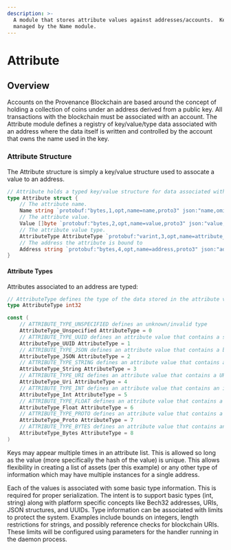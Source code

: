 ```yaml
---
description: >-
  A module that stores attribute values against addresses/accounts.  Keys are
  managed by the Name module.
---
```


# Attribute

## Overview

Accounts on the Provenance Blockchain are based around the concept of holding a collection of coins under an address derived from a public key. All transactions with the blockchain must be associated with an account.  The Attribute module defines a registry of key/value/type data associated with an address where the data itself is written and controlled by the account that owns the name used in the key.

### Attribute Structure

The Attribute structure is simply a key/value structure used to assocate a value to an address.

```go
// Attribute holds a typed key/value structure for data associated with an account
type Attribute struct {
	// The attribute name.
	Name string `protobuf:"bytes,1,opt,name=name,proto3" json:"name,omitempty"`
	// The attribute value.
	Value []byte `protobuf:"bytes,2,opt,name=value,proto3" json:"value,omitempty"`
	// The attribute value type.
	AttributeType AttributeType `protobuf:"varint,3,opt,name=attribute_type,json=attributeType,proto3,enum=provenance.attribute.v1.AttributeType" json:"attribute_type,omitempty"`
	// The address the attribute is bound to
	Address string `protobuf:"bytes,4,opt,name=address,proto3" json:"address,omitempty"`
}
```

#### Attribute Types

Attributes associated to an address are typed:

```go
// AttributeType defines the type of the data stored in the attribute value
type AttributeType int32

const (
	// ATTRIBUTE_TYPE_UNSPECIFIED defines an unknown/invalid type
	AttributeType_Unspecified AttributeType = 0
	// ATTRIBUTE_TYPE_UUID defines an attribute value that contains a string value representation of a V4 uuid
	AttributeType_UUID AttributeType = 1
	// ATTRIBUTE_TYPE_JSON defines an attribute value that contains a byte string containing json data
	AttributeType_JSON AttributeType = 2
	// ATTRIBUTE_TYPE_STRING defines an attribute value that contains a generic string value
	AttributeType_String AttributeType = 3
	// ATTRIBUTE_TYPE_URI defines an attribute value that contains a URI
	AttributeType_Uri AttributeType = 4
	// ATTRIBUTE_TYPE_INT defines an attribute value that contains an integer (cast as int64)
	AttributeType_Int AttributeType = 5
	// ATTRIBUTE_TYPE_FLOAT defines an attribute value that contains a float
	AttributeType_Float AttributeType = 6
	// ATTRIBUTE_TYPE_PROTO defines an attribute value that contains a serialized proto value in bytes
	AttributeType_Proto AttributeType = 7
	// ATTRIBUTE_TYPE_BYTES defines an attribute value that contains an untyped array of bytes
	AttributeType_Bytes AttributeType = 8
)

```

Keys may appear multiple times in an attribute list. This is allowed so long as the value \(more specifically the hash of the value\) is unique. This allows flexibility in creating a list of assets \(per this example\) or any other type of information which may have multiple instances for a single address.

Each of the values is associated with some basic type information. This is required for proper serialization. The intent is to support basic types \(int, string\) along with platform specific concepts like Bech32 addresses, URIs, JSON structures, and UUIDs. Type information can be associated with limits to protect the system. Examples include bounds on integers, length restrictions for strings, and possibly reference checks for blockchain URIs. These limits will be configured using parameters for the handler running in the daemon process.

